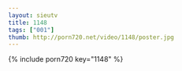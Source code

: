 ```yaml
--- 
layout: sieutv
title: 1148
tags: ["001"]
thumb: http://porn720.net/video/1148/poster.jpg
---
```

{% include porn720 key="1148" %} 
